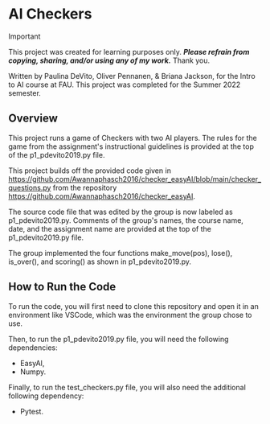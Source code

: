 # AI Checkers

> [!IMPORTANT] 
> This project was created for learning purposes only. ***Please refrain from copying, sharing, and/or using any of my work.*** Thank you.

Written by Paulina DeVito, Oliver Pennanen, & Briana Jackson, for the Intro to AI course at FAU. This project was completed for the Summer 2022 semester. 


## Overview

This project runs a game of Checkers with two AI players. The rules for the game from the assignment's instructional guidelines is provided at the top of the p1_pdevito2019.py file. 

This project builds off the provided code given in https://github.com/Awannaphasch2016/checker_easyAI/blob/main/checker_questions.py from the repository https://github.com/Awannaphasch2016/checker_easyAI. 

The source code file that was edited by the group is now labeled as p1_pdevito2019.py. Comments of the group's names, the course name, date, and the assignment name are provided at the top of the p1_pdevito2019.py file. 

The group implemented the four functions make_move(pos), lose(), is_over(), and scoring() as shown in p1_pdevito2019.py. 


## How to Run the Code

To run the code, you will first need to clone this repository and open it in an environment like VSCode, which was the environment the group chose to use. 

Then, to run the p1_pdevito2019.py file, you will need the following dependencies:
+ EasyAI,
+ Numpy.

Finally, to run the test_checkers.py file, you will also need the additional following dependency:
+ Pytest.
